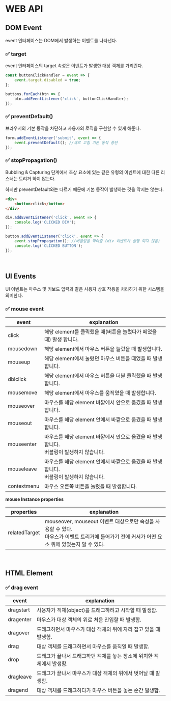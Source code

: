 # WEB API

## DOM Event

event 인터페이스는 DOM에서 발생하는 이벤트를 나타낸다.

### ✅ target

event 인터페이스의 target 속성은 이벤트가 발생한 대상 객체를 가리킨다.

```jsx
const buttonClickHandler = event => {
    event.target.disabled = true;
};

buttons.forEach(btn => {
    btn.addEventListener('click', buttonClickHandler);
});
```

### ✅ preventDefault()

브라우저의 기본 동작을 차단하고 사용자의 로직을 구현할 수 있게 해준다.

```jsx
form.addEventListener('submit', event => {
    event.preventDefault(); //새로 고침 기본 동작 중단
});
```

### ✅ **stopPropagation()**

Bubbling & Capturing 단계에서 조상 요소에 있는 같은 유형의 이벤트에 대한 다른 리스너는 트리거 하지 않는다.

하지만 preventDefault와는 다르기 때문에 기본 동작이 발생하는 것을 막지는 않는다.

```html
<div>
    <button>click</button>
</div>
```

```jsx
div.addEventListener('click', event => {
    console.log('CLICKED DIV');
});

button.addEventListener('click', event => {
    event.stopPropagation(); //버블링을 막아줌 (div 이벤트가 실행 되지 않음)
    console.log('CLICKED BUTTON');
});
```

<br>

## UI Events

UI 이벤트는 마우스 및 키보드 입력과 같은 사용자 상호 작용을 처리하기 위한 시스템을 의미한다.

### ✅ mouse event

| event | explanation                                              |
| --- |----------------------------------------------------------|
| click | 해당 element를 클릭했을 때(버튼을 눌렀다가 떼었을 때) 발생 합니다.               |
| mousedown | 해당 element에서 마우스 버튼을 눌렀을 때 발생합니다.                        |
| mouseup | 해당 element에서 눌렀던 마우스 버튼을 떼었을 때 발생합니다.                    |
| dblclick | 해당 element에서 마우스 버튼을 더블 클릭했을 때 발생합니다.                    |
| mousemove | 해당 element에서 마우스를 움직였을 때 발생합니다.                          |
| mouseover | 마우스를 해당 element 바깥에서 안으로 옮겼을 때 발생합니다.                    |
| mouseout | 마우스를 해당 element 안에서 바깥으로 옮겼을 때 발생합니다.                    |
| mouseenter | 마우스를 해당 element 바깥에서 안으로 옮겼을 때 발생합니다.<br>버블링이 발생하지 않습니다. |
| mouseleave | 마우스를 해당 element 안에서 바깥으로 옮겼을 때 발생합니다.<br>버블링이 발생하지 않습니다. |
| contextmenu | 마우스 오른쪽 버튼을 눌렀을 때 발생합니다.                                 |

**mouse Instance properties**

| properties | explanation                                                                                     |
| --- |-------------------------------------------------------------------------------------------------|
| relatedTarget | mouseover,  mouseout 이벤트 대상으로만 속성을 사용할 수 있다.<br>마우스가 이벤트 트리거에 들어가기 전에 커서가 어떤 요소 위에 있었는지 알 수 있다. |

<br>

## HTML Element

### ✅ drag event

| event | explanation |
| --- | --- |
| dragstart | 사용자가 객체(object)를 드래그하려고 시작할 때 발생함. |
| dragenter | 마우스가 대상 객체의 위로 처음 진입할 때 발생함. |
| dragover | 드래그하면서 마우스가 대상 객체의 위에 자리 잡고 있을 때 발생함. |
| drag | 대상 객체를 드래그하면서 마우스를 움직일 때 발생함. |
| drop | 드래그가 끝나서 드래그하던 객체를 놓는 장소에 위치한 객체에서 발생함. |
| dragleave | 드래그가 끝나서 마우스가 대상 객체의 위에서 벗어날 때 발생함. |
| dragend | 대상 객체를 드래그하다가 마우스 버튼을 놓는 순간 발생함. |
